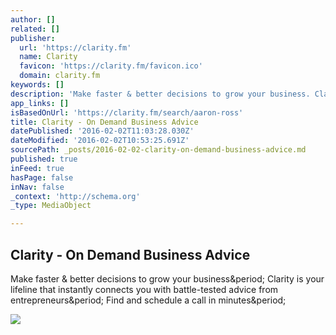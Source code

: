 ```yaml
---
author: []
related: []
publisher:
  url: 'https://clarity.fm'
  name: Clarity
  favicon: 'https://clarity.fm/favicon.ico'
  domain: clarity.fm
keywords: []
description: 'Make faster & better decisions to grow your business. Clarity is your lifeline that instantly connects you with battle-tested advice from entrepreneurs. Find and schedule a call in minutes.'
app_links: []
isBasedOnUrl: 'https://clarity.fm/search/aaron-ross'
title: Clarity - On Demand Business Advice
datePublished: '2016-02-02T11:03:28.030Z'
dateModified: '2016-02-02T10:53:25.691Z'
sourcePath: _posts/2016-02-02-clarity-on-demand-business-advice.md
published: true
inFeed: true
hasPage: false
inNav: false
_context: 'http://schema.org'
_type: MediaObject

---
```

<article style=""><h1>Clarity - On Demand Business Advice</h1><p>Make faster &amp; better decisions to grow your business&amp;period; Clarity is your lifeline that instantly connects you with battle-tested advice from entrepreneurs&amp;period; Find and schedule a call in minutes&amp;period;</p><img src="https://clarity.fm/assets/marketing/clarity-og-image.jpg" /></article>